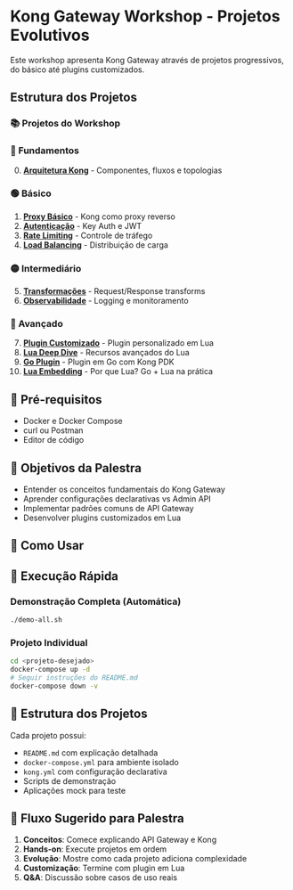 # Kong Gateway Workshop - Projetos Evolutivos

Este workshop apresenta Kong Gateway através de projetos progressivos, do básico até plugins customizados.

## Estrutura dos Projetos

### 📚 Projetos do Workshop

### 🎯 Fundamentos
0. **[Arquitetura Kong](./00-kong-architecture/)** - Componentes, fluxos e topologias

### 🟢 Básico
1. **[Proxy Básico](./01-basic-proxy/)** - Kong como proxy reverso
2. **[Autenticação](./02-authentication/)** - Key Auth e JWT
3. **[Rate Limiting](./03-rate-limiting/)** - Controle de tráfego
4. **[Load Balancing](./04-load-balancing/)** - Distribuição de carga

### 🟡 Intermediário  
5. **[Transformações](./05-transformations/)** - Request/Response transforms
6. **[Observabilidade](./06-observability/)** - Logging e monitoramento

### 🔴 Avançado
7. **[Plugin Customizado](./07-custom-plugin/)** - Plugin personalizado em Lua
8. **[Lua Deep Dive](./08-lua-deep-dive/)** - Recursos avançados do Lua
9. **[Go Plugin](./09-go-plugin/)** - Plugin em Go com Kong PDK
10. **[Lua Embedding](./10-lua-embedding/)** - Por que Lua? Go + Lua na prática

## 🚀 Pré-requisitos

- Docker e Docker Compose
- curl ou Postman
- Editor de código

## 🎯 Objetivos da Palestra

- Entender os conceitos fundamentais do Kong Gateway
- Aprender configurações declarativas vs Admin API
- Implementar padrões comuns de API Gateway
- Desenvolver plugins customizados em Lua

## 📖 Como Usar

## 🚀 Execução Rápida

### Demonstração Completa (Automática)
```bash
./demo-all.sh
```

### Projeto Individual
```bash
cd <projeto-desejado>
docker-compose up -d
# Seguir instruções do README.md
docker-compose down -v
```

## 📁 Estrutura dos Projetos

Cada projeto possui:

- `README.md` com explicação detalhada
- `docker-compose.yml` para ambiente isolado  
- `kong.yml` com configuração declarativa
- Scripts de demonstração
- Aplicações mock para teste

## 🎯 Fluxo Sugerido para Palestra

1. **Conceitos**: Comece explicando API Gateway e Kong
2. **Hands-on**: Execute projetos em ordem
3. **Evolução**: Mostre como cada projeto adiciona complexidade
4. **Customização**: Termine com plugin em Lua
5. **Q&A**: Discussão sobre casos de uso reais
